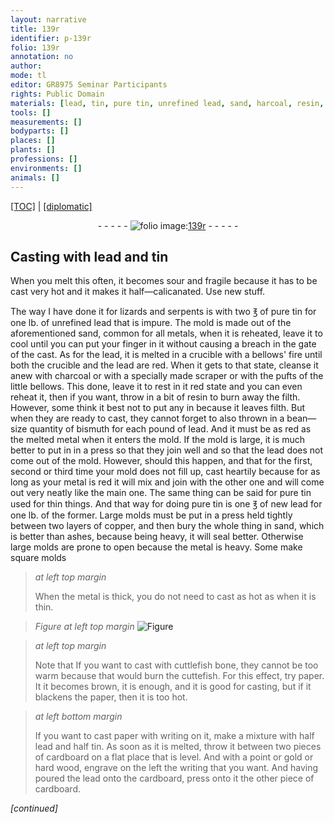 ```yaml
---
layout: narrative
title: 139r
identifier: p-139r
folio: 139r
annotation: no
author:
mode: tl
editor: GR8975 Seminar Participants
rights: Public Domain
materials: [lead, tin, pure tin, unrefined lead, sand, harcoal, resin, bismuth, copper, sand,, ashes, cuttlefish bone, cuttefish, cardboard, gold, hard wood, cardboard,]
tools: []
measurements: []
bodyparts: []
places: []
plants: []
professions: []
environments: []
animals: []
---
```


<p><a href="{{ site.baseurl }}/translation/">[TOC]</a> | <a href="{{ site.baseurl }}/texts/p-139r_tc/" target="_blank">[diplomatic]</a></p><div class="folio" align="center">- - - - - <a href="http://gallica.bnf.fr/ark:/12148/btv1b10500001g/f283.image" target="_blank"><img src="https://cu-mkp.github.io/2017-workshop-edition/assets/photo-icon.png" alt="folio image: " style="display:inline-block; margin-bottom:-3px;"/>139r</a> - - - - - </div>  
  

## Casting with <span class="m">lead</span> and <span class="m">tin</span>

 
 <span class="add">When you melt this often, it becomes sour and fragile because it has to be cast very hot and it makes it half—calicanated. Use new stuff.</span>
 
The way I have done it for lizards and serpents is with two ℥ of <span class="m">pure tin</span> for one lb. of <span class="m">unrefined lead</span> that is impure. The mold is made out of the aforementioned <span class="m">sand</span>, common for all metals, when it is reheated, leave it to cool until you can put your finger in it without causing a breach in the gate of the cast. As for the <span class="m">lead</span>, it is melted in a crucible with a bellows' fire until both the crucible and the <span class="m">lead</span> are red. When it gets to that state, cleanse it anew with c<span class="m">harcoal</span> or with a specially made scraper or with the pufts of the little bellows. This done, leave it to rest in it red state and you can even reheat it, then if you want, throw in a bit of <span class="m">resin</span> to burn away the filth. However, some think it best not to put any in because it leaves filth. But when they are ready to cast, they cannot forget to also thrown in a bean—size quantity of <span class="m">bismuth</span> for each pound of <span class="m">lead</span>. And it must be as red as the melted metal when it enters the mold. If the mold is large, it is much better to put in in a press so that they join well and so that the <span class="m">lead</span> does not come out of the mold. However, should this happen, and that for the first, second or third time your mold does not fill up, cast heartily because for as long as your metal is red it will mix and join with the other one and will come out very neatly like the main one. The same thing can be said for pure <span class="m">tin</span> used for thin things. And that way for doing pure <span class="m">tin</span> is one ℥ of new <span class="m">lead</span> for one lb. of the former. Large molds must be put in a press held tightly between two layers of <span class="m">copper</span>, and then bury the whole thing in <span class="m">sand,</span> which is better than <span class="m">ashes</span>, because being heavy, it will seal better. Otherwise large molds are prone to open because the metal is heavy. Some make square molds
 
> *at left top margin*
> 
> 
>   When the metal is thick, you do not need to cast as hot as when it is thin.
 
> *Figure*
> *at left top margin*
> <a href="" target="_blank"><img src="https://cu-mkp.github.io/GR8975-edition/assets/photo-icon.png" alt="Figure" style="display:inline-block; margin-bottom:-3px;"/></a>
 
> *at left top margin*
> 
> 
>   Note that If you want to cast with <span class="m">cuttlefish bone</span>, they cannot be too warm because that would burn the <span class="m">cuttefish</span>. For this effect, try paper. It it becomes brown, it is enough, and it is good for casting, but if it blackens the paper, then it is too hot.
 
> *at left bottom margin*
> 
> 
>   If you want to cast paper with writing on it, make a mixture with half <span class="m">lead</span> and half <span class="m">tin</span>. As soon as it is melted, throw it between two pieces of <span class="m">cardboard</span> on a flat place that is level. And with a point or <span class="m">gold</span> or <span class="m">hard wood</span>, engrave on the left the writing that you want. And having poured the lead onto the <span class="m">cardboard,</span> press onto it the other piece of <span class="m">cardboard</span>.
 
*[continued]*
 
